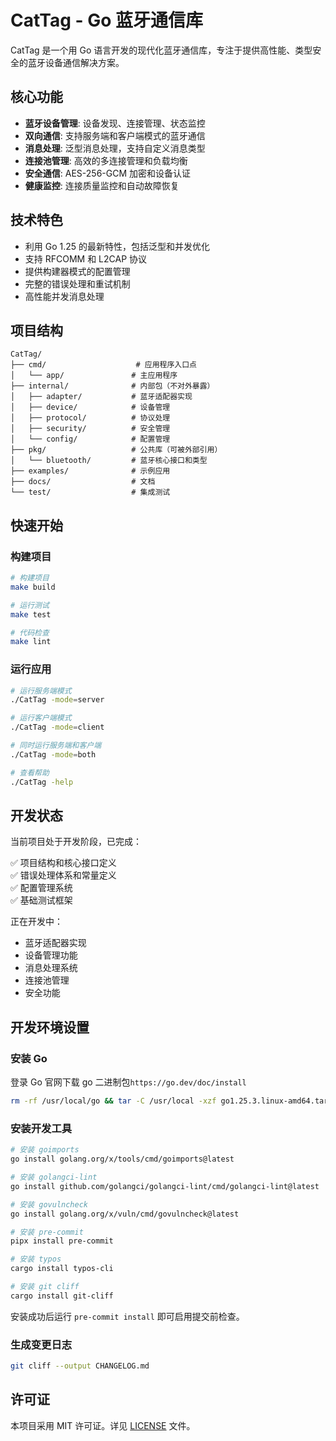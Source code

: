 # CatTag - Go 蓝牙通信库

CatTag 是一个用 Go 语言开发的现代化蓝牙通信库，专注于提供高性能、类型安全的蓝牙设备通信解决方案。

## 核心功能

- **蓝牙设备管理**: 设备发现、连接管理、状态监控
- **双向通信**: 支持服务端和客户端模式的蓝牙通信
- **消息处理**: 泛型消息处理，支持自定义消息类型
- **连接池管理**: 高效的多连接管理和负载均衡
- **安全通信**: AES-256-GCM 加密和设备认证
- **健康监控**: 连接质量监控和自动故障恢复

## 技术特色

- 利用 Go 1.25 的最新特性，包括泛型和并发优化
- 支持 RFCOMM 和 L2CAP 协议
- 提供构建器模式的配置管理
- 完整的错误处理和重试机制
- 高性能并发消息处理

## 项目结构

```
CatTag/
├── cmd/                    # 应用程序入口点
│   └── app/               # 主应用程序
├── internal/              # 内部包（不对外暴露）
│   ├── adapter/           # 蓝牙适配器实现
│   ├── device/            # 设备管理
│   ├── protocol/          # 协议处理
│   ├── security/          # 安全管理
│   └── config/            # 配置管理
├── pkg/                   # 公共库（可被外部引用）
│   └── bluetooth/         # 蓝牙核心接口和类型
├── examples/              # 示例应用
├── docs/                  # 文档
└── test/                  # 集成测试
```

## 快速开始

### 构建项目

```bash
# 构建项目
make build

# 运行测试
make test

# 代码检查
make lint
```

### 运行应用

```bash
# 运行服务端模式
./CatTag -mode=server

# 运行客户端模式
./CatTag -mode=client

# 同时运行服务端和客户端
./CatTag -mode=both

# 查看帮助
./CatTag -help
```

## 开发状态

当前项目处于开发阶段，已完成：

✅ 项目结构和核心接口定义  
✅ 错误处理体系和常量定义  
✅ 配置管理系统  
✅ 基础测试框架

正在开发中：

- 蓝牙适配器实现
- 设备管理功能
- 消息处理系统
- 连接池管理
- 安全功能

## 开发环境设置

### 安装 Go

登录 Go 官网下载 go 二进制包`https://go.dev/doc/install`

```bash
rm -rf /usr/local/go && tar -C /usr/local -xzf go1.25.3.linux-amd64.tar.gz
```

### 安装开发工具

```bash
# 安装 goimports
go install golang.org/x/tools/cmd/goimports@latest

# 安装 golangci-lint
go install github.com/golangci/golangci-lint/cmd/golangci-lint@latest

# 安装 govulncheck
go install golang.org/x/vuln/cmd/govulncheck@latest

# 安装 pre-commit
pipx install pre-commit

# 安装 typos
cargo install typos-cli

# 安装 git cliff
cargo install git-cliff
```

安装成功后运行 `pre-commit install` 即可启用提交前检查。

### 生成变更日志

```bash
git cliff --output CHANGELOG.md
```

## 许可证

本项目采用 MIT 许可证。详见 [LICENSE](LICENSE) 文件。
